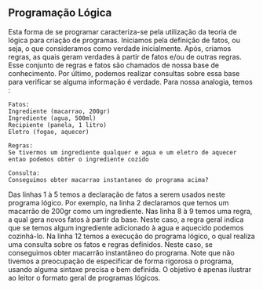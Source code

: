 ## Programação Lógica 

Esta forma de se programar caracteriza-se pela utilização da teoria de lógica para criação de programas. Iniciamos pela definição de fatos, ou seja, o que consideramos como verdade inicialmente. Após, criamos regras, as quais geram verdades à partir de fatos e/ou de outras regras. Esse conjunto de regras e fatos são chamados de nossa base de conhecimento. Por último, podemos realizar consultas sobre essa base para verificar se alguma informação é verdade. Para nossa analogia, temos :

~~~~~~~~
Fatos:
Ingrediente (macarrao, 200gr) 
Ingrediente (agua, 500ml)
Recipiente (panela, 1 litro) 
Eletro (fogao, aquecer)

Regras:
Se tivermos um ingrediente qualquer e agua e um eletro de aquecer entao podemos obter o ingrediente cozido

Consulta:
Conseguimos obter macarrao instantaneo do programa acima?
~~~~~~~~

Das linhas 1 à 5 temos a declaração de fatos a serem usados neste programa lógico. Por exemplo, na linha 2 declaramos que temos um macarrão de 200gr como um ingrediente. Nas linha 8 à 9 temos uma regra, a qual gera novos fatos à partir da base. Neste caso, a regra geral indica que se temos algum ingrediente adicionado à agua e aquecido podemos cozinhá-lo. Na linha 12 temos a execução do programa lógico, o qual realiza uma consulta sobre os fatos e regras definidos. Neste caso, se conseguimos obter macarrão instantâneo do programa. Note que não tivemos a preocupação de especificar de forma rigorosa o programa, usando alguma sintaxe precisa e bem definida. O objetivo é apenas ilustrar ao leitor o formato geral de programas lógicos.

